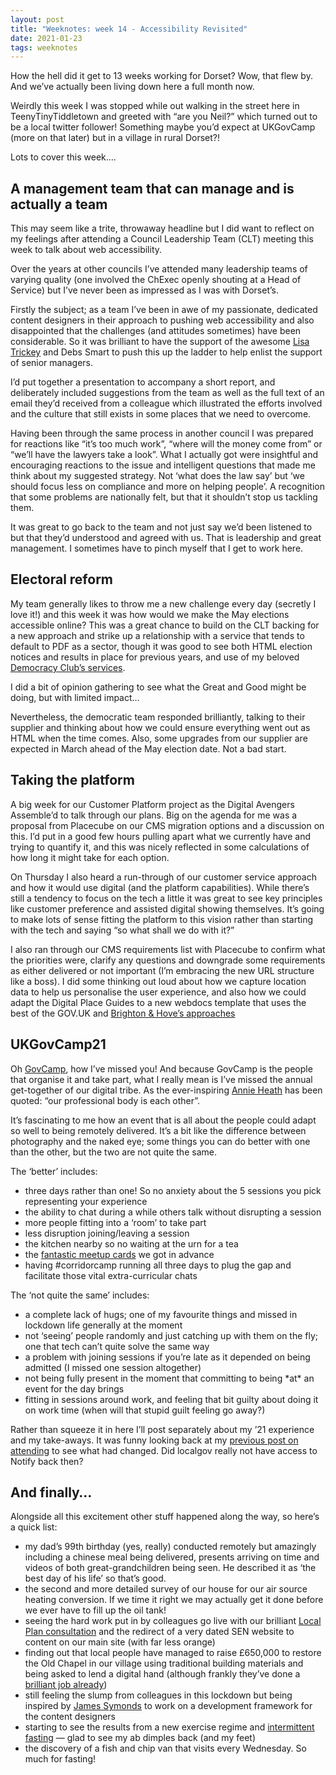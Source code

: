 ```yaml
---
layout: post
title: "Weeknotes: week 14 - Accessibility Revisited"
date: 2021-01-23
tags: weeknotes
---
```


How the hell did it get to 13 weeks working for Dorset? Wow, that flew by. And we’ve actually been living down here a full month now.

Weirdly this week I was stopped while out walking in the street here in TeenyTinyTiddletown and greeted with “are you Neil?” which turned out to be a local twitter follower! Something maybe you’d expect at UKGovCamp (more on that later) but in a village in rural Dorset?!

Lots to cover this week….

## A management team that can manage and is actually a team

This may seem like a trite, throwaway headline but I did want to reflect on my feelings after attending a Council Leadership Team (CLT) meeting this week to talk about web accessibility.

Over the years at other councils I’ve attended many leadership teams of varying quality (one involved the ChExec openly shouting at a Head of Service) but I’ve never been as impressed as I was with Dorset’s.

Firstly the subject; as a team I’ve been in awe of my passionate, dedicated content designers in their approach to pushing web accessibility and also disappointed that the challenges (and attitudes sometimes) have been considerable. So it was brilliant to have the support of the awesome [Lisa Trickey](https://medium.com/u/bffed0e07865?source=post_page-----55d9a19bb610--------------------------------) and Debs Smart to push this up the ladder to help enlist the support of senior managers.

I’d put together a presentation to accompany a short report, and deliberately included suggestions from the team as well as the full text of an email they’d received from a colleague which illustrated the efforts involved and the culture that still exists in some places that we need to overcome.

Having been through the same process in another council I was prepared for reactions like “it’s too much work”, “where will the money come from” or “we’ll have the lawyers take a look”. What I actually got were insightful and encouraging reactions to the issue and intelligent questions that made me think about my suggested strategy. Not ‘what does the law say’ but ‘we should focus less on compliance and more on helping people’. A recognition that some problems are nationally felt, but that it shouldn’t stop us tackling them.

It was great to go back to the team and not just say we’d been listened to but that they’d understood and agreed with us. That is leadership and great management. I sometimes have to pinch myself that I get to work here.

## Electoral reform

My team generally likes to throw me a new challenge every day (secretly I love it!) and this week it was how would we make the May elections accessible online? This was a great chance to build on the CLT backing for a new approach and strike up a relationship with a service that tends to default to PDF as a sector, though it was good to see both HTML election notices and results in place for previous years, and use of my beloved [Democracy Club’s services](https://democracyclub.org.uk/projects/).

I did a bit of opinion gathering to see what the Great and Good might be doing, but with limited impact…

Nevertheless, the democratic team responded brilliantly, talking to their supplier and thinking about how we could ensure everything went out as HTML when the time comes. Also, some upgrades from our supplier are expected in March ahead of the May election date. Not a bad start.

## Taking the platform

A big week for our Customer Platform project as the Digital Avengers Assemble’d to talk through our plans. Big on the agenda for me was a proposal from Placecube on our CMS migration options and a discussion on this. I’d put in a good few hours pulling apart what we currently have and trying to quantify it, and this was nicely reflected in some calculations of how long it might take for each option.

On Thursday I also heard a run-through of our customer service approach and how it would use digital (and the platform capabilities). While there’s still a tendency to focus on the tech a little it was great to see key principles like customer preference and assisted digital showing themselves. It’s going to make lots of sense fitting the platform to this vision rather than starting with the tech and saying “so what shall we do with it?”

I also ran through our CMS requirements list with Placecube to confirm what the priorities were, clarify any questions and downgrade some requirements as either delivered or not important (I’m embracing the new URL structure like a boss). I did some thinking out loud about how we capture location data to help us personalise the user experience, and also how we could adapt the Digital Place Guides to a new webdocs template that uses the best of the GOV.UK and [Brighton & Hove’s approaches](http://brightonhove3stg.prod.acquia-sites.com/council-and-democracy/your-council/our-plan-2020-2023)

## UKGovCamp21

Oh [GovCamp](https://www.ukgovcamp.com/), how I’ve missed you! And because GovCamp is the people that organise it and take part, what I really mean is I’ve missed the annual get-together of our digital tribe. As the ever-inspiring [Annie Heath](https://medium.com/u/89322597d142?source=post_page-----55d9a19bb610--------------------------------) has been quoted: “our professional body is each other”.

It’s fascinating to me how an event that is all about the people could adapt so well to being remotely delivered. It’s a bit like the difference between photography and the naked eye; some things you can do better with one than the other, but the two are not quite the same.

The ‘better’ includes:

*   three days rather than one! So no anxiety about the 5 sessions you pick representing your experience
*   the ability to chat during a while others talk without disrupting a session
*   more people fitting into a ‘room’ to take part
*   less disruption joining/leaving a session
*   the kitchen nearby so no waiting at the urn for a tea
*   the [fantastic meetup cards](https://twitter.com/Ox1Digital/status/1350086865781743618) we got in advance
*   having #corridorcamp running all three days to plug the gap and facilitate those vital extra-curricular chats

The ‘not quite the same’ includes:

*   a complete lack of hugs; one of my favourite things and missed in lockdown life generally at the moment
*   not ‘seeing’ people randomly and just catching up with them on the fly; one that tech can’t quite solve the same way
*   a problem with joining sessions if you’re late as it depended on being admitted (I missed one session altogether)
*   not being fully present in the moment that committing to being \*at\* an event for the day brings
*   fitting in sessions around work, and feeling that bit guilty about doing it on work time (when will that stupid guilt feeling go away?)

Rather than squeeze it in here I’ll post separately about my ’21 experience and my take-aways. It was funny looking back at my [previous post on attending](/blog/2017/01/24/between-then-and-now) to see what had changed. Did localgov really not have access to Notify back then?

## And finally…

Alongside all this excitement other stuff happened along the way, so here’s a quick list:

*   my dad’s 99th birthday (yes, really) conducted remotely but amazingly including a chinese meal being delivered, presents arriving on time and videos of both great-grandchildren being seen. He described it as ‘the best day of his life’ so that’s good.
*   the second and more detailed survey of our house for our air source heating conversion. If we time it right we may actually get it done before we ever have to fill up the oil tank!
*   seeing the hard work put in by colleagues go live with our brilliant [Local Plan consultation](https://twitter.com/Ox1Digital/status/1352167239152242688) and the redirect of a very dated SEN website to content on our main site (with far less orange)
*   finding out that local people have managed to raise £650,000 to restore the Old Chapel in our village using traditional building materials and being asked to lend a digital hand (although frankly they’ve done a [brilliant job already](https://tolpuddleoldchapeltrust.org/))
*   still feeling the slump from colleagues in this lockdown but being inspired by [James Symonds](https://medium.com/u/390ea3c9d386?source=post_page-----55d9a19bb610--------------------------------) to work on a development framework for the content designers
*   starting to see the results from a new exercise regime and [intermittent fasting](https://twitter.com/Ox1Digital/status/1351823363832950785) — glad to see my ab dimples back (and my feet)
*   the discovery of a fish and chip van that visits every Wednesday. So much for fasting!
